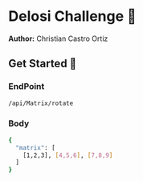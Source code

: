 # Delosi Challenge 📝
**Author:** Christian Castro Ortiz

## Get Started 🚀
### EndPoint
```sh
/api/Matrix/rotate
```
### Body
```sh
{
  "matrix": [
    [1,2,3], [4,5,6], [7,8,9]
  ]
}
```
